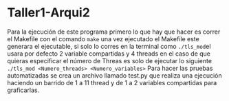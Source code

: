 # Taller1-Arqui2
Para la ejecución de este programa primero lo que hay que hacer es correr el Makefile con el comando `make`
una vez ejecutado el Makefile este generara el ejecutable, si solo lo corres en la terminal como `./tls_mod`el usara por defecto 2 variable compartidas y 4 threads
en el caso de que quieras especificar el número de Threas es solo de ejecutar lo siguiente `./tls_mod <Numero_threads> <Numero_variables>`
Para hacer las pruebas automatizadas se crea un archivo llamado test.py que realiza una ejecución haciendo un barrido de 1 a 11 thread y de 1 a 2 variables compartidas para graficarlas.
